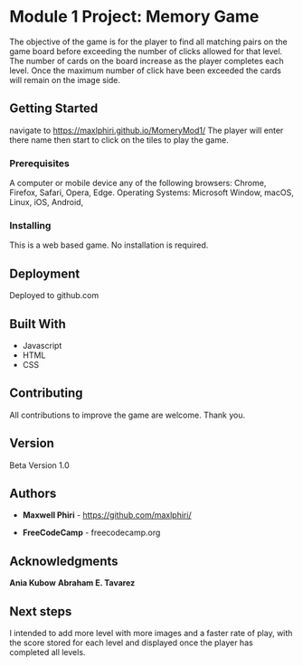 # Module 1 Project:  Memory Game

The objective of the game is for the player to find all matching pairs on the game board before exceeding the number of clicks allowed for that level. The number of cards on the board increase as the player completes each level. Once the maximum number of click have been exceeded the cards will remain on the image side.


## Getting Started
navigate to https://maxlphiri.github.io/MomeryMod1/
The player will enter there name then start to click on the tiles to play the game.

### Prerequisites

A computer or mobile device any of the following browsers: Chrome, Firefox, Safari, Opera, Edge.
Operating Systems: Microsoft Window, macOS, Linux, iOS, Android, 

### Installing

This is a web based game. No installation is required. 

## Deployment

Deployed to github.com

## Built With

* Javascript
* HTML
* CSS

## Contributing

All contributions to improve the game are welcome. Thank you.

## Version
Beta Version 1.0
## Authors

* **Maxwell Phiri** - https://github.com/maxlphiri/

* **FreeCodeCamp** - freecodecamp.org


## Acknowledgments
  **Ania Kubow**
  **Abraham E. Tavarez**


## Next steps

I intended to add more level with more images and a faster rate of play, with the score stored for each level and displayed once the player has completed all levels. 


